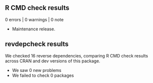 ## R CMD check results

0 errors | 0 warnings | 0 note

* Maintenance release.

## revdepcheck results

We checked 16 reverse dependencies, comparing R CMD check results across CRAN and dev versions of this package.

 * We saw 0 new problems
 * We failed to check 0 packages

